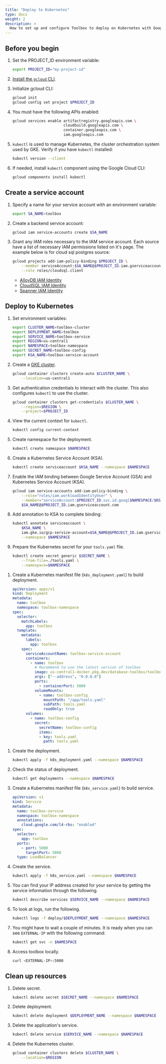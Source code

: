 ```yaml
---
title: "Deploy to Kubernetes"
type: docs
weight: 2
description: >
  How to set up and configure Toolbox to deploy on Kubernetes with Google Kubernetes Engine (GKE).
---
```



## Before you begin


1. Set the PROJECT_ID environment variable:

    ```bash
    export PROJECT_ID="my-project-id"
    ```

1. [Install the `gcloud` CLI](https://cloud.google.com/sdk/docs/install).

1. Initialize gcloud CLI:

    ```bash
    gcloud init
    gcloud config set project $PROJECT_ID
    ```

1. You must have the following APIs enabled:

    ```bash
    gcloud services enable artifactregistry.googleapis.com \
                           cloudbuild.googleapis.com \
                           container.googleapis.com \
                           iam.googleapis.com
    ```

1. `kubectl` is used to manage Kubernetes, the cluster orchestration system used
   by GKE. Verify if you have `kubectl` installed:

    ```bash
    kubectl version --client
    ```
   

1. If needed, install `kubectl` component using the Google Cloud CLI:

   ```bash
   gcloud components install kubectl
   ```

## Create a service account

1. Specify a name for your service account with an environment variable:

    ```bash
    export SA_NAME=toolbox
    ```

1. Create a backend service account:

    ```bash
    gcloud iam service-accounts create $SA_NAME
    ```

1.  Grant any IAM roles necessary to the IAM service account. Each source have a
    list of necessary IAM permissions listed on it's page. The example below is
    for cloud sql postgres source:

    ```bash
    gcloud projects add-iam-policy-binding $PROJECT_ID \
        --member serviceAccount:$SA_NAME@$PROJECT_ID.iam.gserviceaccount.com \
        --role roles/cloudsql.client
    ```

    - [AlloyDB IAM Identity](../resources/sources/alloydb-pg.md#iam-permissions)
    - [CloudSQL IAM Identity](../resources/sources/cloud-sql-pg.md#iam-permissions)
    - [Spanner IAM Identity](../resources/sources/spanner.md#iam-permissions)

## Deploy to Kubernetes 

1. Set environment variables:

    ```bash
    export CLUSTER_NAME=toolbox-cluster
    export DEPLOYMENT_NAME=toolbox
    export SERVICE_NAME=toolbox-service
    export REGION=us-central1
    export NAMESPACE=toolbox-namespace
    export SECRET_NAME=toolbox-config
    export KSA_NAME=toolbox-service-account
    ```

1. Create a [GKE cluster](https://cloud.google.com/kubernetes-engine/docs/concepts/cluster-architecture).

    ```bash
    gcloud container clusters create-auto $CLUSTER_NAME \
        --location=us-central1 
    ```

1. Get authentication credentials to interact with the cluster. This also
   configures `kubectl` to use the cluster.

    ```bash
    gcloud container clusters get-credentials $CLUSTER_NAME \
        --region=$REGION \
        --project=$PROJECT_ID
    ```

1. View the current context for `kubectl`.

    ```bash
    kubectl config current-context
    ```

1. Create namespace for the deployment.

    ```bash
    kubectl create namespace $NAMESPACE
    ```

1. Create a Kubernetes Service Account (KSA).

    ```bash
    kubectl create serviceaccount $KSA_NAME --namespace $NAMESPACE
    ```

1. Enable the IAM binding between Google Service Account (GSA) and Kubernetes
   Service Account (KSA).

    ```bash
    gcloud iam service-accounts add-iam-policy-binding \
        --role="roles/iam.workloadIdentityUser" \
        --member="serviceAccount:$PROJECT_ID.svc.id.goog[$NAMESPACE/$KSA_NAME]" \
        $SA_NAME@$PROJECT_ID.iam.gserviceaccount.com
    ```

1. Add annotation to KSA to complete binding:

    ```bash
    kubectl annotate serviceaccount \
        $KSA_NAME \
        iam.gke.io/gcp-service-account=$SA_NAME@$PROJECT_ID.iam.gserviceaccount.com \
        --namespace $NAMESPACE
    ```

1. Prepare the Kubernetes secret for your `tools.yaml` file.

    ```bash
    kubectl create secret generic $SECRET_NAME \
        --from-file=./tools.yaml \
        --namespace=$NAMESPACE
    ```

<!-- {x-release-please-start-version} -->
1. Create a Kubernetes manifest file (`k8s_deployment.yaml`) to build deployment.

    ```yaml
    apiVersion: apps/v1
    kind: Deployment
    metadata:
      name: toolbox
      namespace: toolbox-namespace
    spec:
      selector:
        matchLabels:
          app: toolbox
      template:
        metadata:
          labels:
            app: toolbox
        spec:
          serviceAccountName: toolbox-service-account
          containers:
            - name: toolbox
              # Recommend to use the latest version of toolbox
              image: us-central1-docker.pkg.dev/database-toolbox/toolbox/toolbox:0.2.0
              args: ["--address", "0.0.0.0"]
              ports:
                - containerPort: 5000
              volumeMounts:
                - name: toolbox-config
                  mountPath: "/app/tools.yaml"
                  subPath: tools.yaml
                  readOnly: true
          volumes:
            - name: toolbox-config
              secret:
                secretName: toolbox-config
                items:
                - key: tools.yaml
                  path: tools.yaml
    ```
<!-- {x-release-please-end} -->

1. Create the deployment.

    ```bash
    kubectl apply -f k8s_deployment.yaml --namespace $NAMESPACE
    ```

1. Check the status of deployment.

    ```bash
    kubectl get deployments --namespace $NAMESPACE
    ```

1. Create a Kubernetes manifest file (`k8s_service.yaml`) to build service.

    ```yaml
    apiVersion: v1
    kind: Service
    metadata:
      name: toolbox-service
      namespace: toolbox-namespace
      annotations:
        cloud.google.com/l4-rbs: "enabled"
    spec:
      selector:
        app: toolbox
      ports:
        - port: 5000
          targetPort: 5000
      type: LoadBalancer
    ```

1. Create the service.

    ```bash
    kubectl apply -f k8s_service.yaml --namespace $NAMESPACE
    ```

1. You can find your IP address created for your service by getting the service
   information through the following.

   ```bash
   kubectl describe services $SERVICE_NAME --namespace $NAMESPACE
   ```

1. To look at logs, run the following.

    ```bash
    kubectl logs -f deploy/$DEPLOYMENT_NAME --namespace $NAMESPACE
    ```

1. You might have to wait a couple of minutes. It is ready when you can see
   `EXTERNAL-IP` with the following command:

    ```bash
    kubectl get svc -n $NAMESPACE
    ```

1. Access toolbox locally.

    ```bash
    curl <EXTERNAL-IP>:5000
    ```

## Clean up resources
1. Delete secret.

    ```bash
    kubectl delete secret $SECRET_NAME --namespace $NAMESPACE
    ```

1. Delete deployment.

    ```bash
    kubectl delete deployment $DEPLOYMENT_NAME --namespace $NAMESPACE
    ```

1. Delete the application's service.

    ```bash
    kubectl delete service $SERVICE_NAME --namespace $NAMESPACE
    ```

1. Delete the Kubernetes cluster.

    ```bash
    gcloud container clusters delete $CLUSTER_NAME \
        --location=$REGION
    ```
